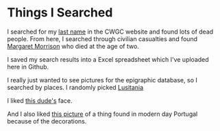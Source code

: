 # Things I Searched

I searched for my [last name](https://www.cwgc.org/find/find-war-dead/results?lastName=morrison) in the CWGC website and found lots of dead people. From here, I searched through civilian casualties and found [Margaret Morrison](https://www.cwgc.org/find-war-dead/casualty/3100092/morrison,-margaret-jean/) who died at the age of two. 

I saved my search results into a Excel spreadsheet which I've uploaded here in Github. 

I really just wanted to see pictures for the epigraphic database, so I searched by places. I randomly picked [Lusitania](https://edh-www.adw.uni-heidelberg.de/foto/suche?f_nr=&provinz=Lus&land=&fo_antik=&fo_modern=&aufbewahrung=&vorlage=&aufnahme_jahr=&qualitaet=&cil=&ae=&andere=&kommentar=&hd_nr=&sort=f_nr&anzahl=20) 

I liked [this dude's](https://edh-www.adw.uni-heidelberg.de/edh/foto/F003511#?c=0&m=0&s=0&cv=0&r=0&xywh=120%2C124%2C859%2C673) face. 

And I also liked [this picture](https://edh-www.adw.uni-heidelberg.de/edh/foto/F002262#?c=0&m=0&s=0&cv=0&r=0&xywh=251%2C47%2C1283%2C1004) of a thing found in modern day Portugal because of the decorations.
